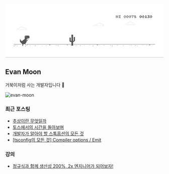 ![dino.gif](./dino.gif)

## Evan Moon

거북이처럼 사는 개발자입니다 🐢

<img src="https://komarev.com/ghpvc/?username=evan-moon&label=Profile%20views&color=0e75b6&style=flat" alt="evan-moon" />

### 최근 포스팅

<!-- BLOG-POST-LIST:START -->
- [추상이란 무엇일까](https://evan-moon.github.io/2023/01/15/what-is-abstract/)
- [토스에서의 시간을 돌아보며](https://evan-moon.github.io/2022/05/07/toss-retrospective/)
- [개발자가 알아야 할 스톡옵션의 모든 것](https://evan-moon.github.io/2021/12/04/what-is-stock-options/)
- [[tsconfig의 모든 것] Compiler options / Emit](https://evan-moon.github.io/2021/10/30/tsconfig-compiler-options-modules-emit/)
<!-- BLOG-POST-LIST:END -->

### 강의
- [정규식과 함께 생산성 200%, 2x 엔지니어가 되어보자!](https://www.inflearn.com/course/실무-정규식?inst=2abd2192)
